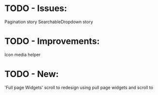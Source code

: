 # TODO - Issues:

Pagination story
SearchableDropdown story

# TODO - Improvements:

Icon media helper

# TODO - New:

'Full page Widgets'
scroll to
redesign using pull page widgets and scroll to
